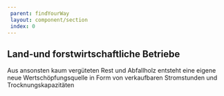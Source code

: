 ```yaml
---
 parent: findYourWay
 layout: component/section
 index: 0
---
```


## Land-und forstwirtschaftliche Betriebe
Aus ansonsten kaum vergüteten Rest und Abfallholz entsteht eine eigene neue Wertschöpfungsquelle in Form von verkaufbaren Stromstunden und Trocknungskapazitäten